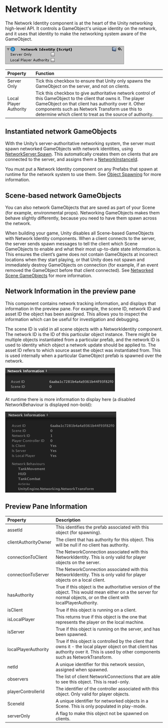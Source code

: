 # Network Identity

The Network Identity component is at the heart of the Unity networking high-level API. It controls a GameObject's unique identity on the network, and it uses that identity to make the networking system aware of the GameObject.

![The Network Identity component in the Inspector window](../uploads/Main/NetworkIdentityScreenshot.png) 

|**Property**|**Function**|
|:---|:---|
|Server Only|Tick this checkbox to ensure that Unity only spawns the GameObject on the server, and not on clients.|
|Local Player Authority|Tick this checkbox to give authoritative network control of this GameObject to the client that owns it. The player GameObject on that client has authority over it. Other components such as Network Transform use this to determine which client to treat as the source of authority.|


## Instantiated network GameObjects

With the Unity’s server-authoritative networking system, the server must spawn networked GameObjects with network identities, using [NetworkServer.Spawn](ScriptRef:Networking.NetworkServer.Spawn.html). This automatically creates them on clients that are connected to the server, and assigns them a [NetworkInstanceId](ScriptRef:Networking.NetworkInstanceId.html).

You must put a Network Identity component on any Prefabs that spawn at runtime for the network system to use them. See [Object Spawning](UNetSpawning) for more information.

## Scene-based network GameObjects

You can also network GameObjects that are saved as part of your Scene (for example, environmental props). Networking GameObjects makes them behave slightly differently, because you need to have them spawn across the network. 

When building your game, Unity disables all Scene-based GameObjects with Network Identity components. When a client connects to the server, the server sends spawn messages to tell the client which Scene GameObjects to enable and what their most up-to-date state information is. This ensures the client’s game does not contain GameObjects at incorrect locations when they start playing, or that Unity does not spawn and immediately destroy GameObjects on connection (for example, if an event removed the GameObject before that client connected). See [Networked Scene GameObjects](UNetSceneObjects) for more information.

## Network Information in the preview pane

This component contains network tracking information, and displays that information in the preview pane. For example, the scene ID, network ID and asset ID the object has been assigned. This allows you to inspect the information which can be useful for investigation and debugging.

The scene ID is valid in all scene objects with a NetworkIdentity component. The network ID is the ID of this particular object instance. There might be multiple objects instantiated from a particular prefab, and the network ID is used to identity which object a network update should be applied to. The asset ID refers to which source asset the object was instantiated from. This is used internally when a particular GameObject prefab is spawned over the network.

![](../uploads/Main/NetworkIdentityPreview.png)

At runtime there is more information to display here (a disabled NetworkBehaviour is displayed non-bold):

![](../uploads/Main/NetworkIdentityPreviewRuntime.png)

## Preview Pane Information

|Property|Description|
|:---|:---|
|assetId|This identifies the prefab associated with this object (for spawning).|
|clientAuthorityOwner|The client that has authority for this object. This will be null if no client has authority.|
|connectionToClient|The NetworkConnection associated with this NetworkIdentity. This is only valid for player objects on the server.|
|connectionToServer|The NetworkConnection associated with this NetworkIdentity. This is only valid for player objects on a local client.|
|hasAuthority|True if this object is the authoritative version of the object. This would mean either on a the server for normal objects, or on the client with localPlayerAuthority.|
|isClient|True if this object is running on a client.|
|isLocalPlayer|This returns true if this object is the one that represents the player on the local machine.|
|isServer|True if this object is running on the server, and has been spawned.|
|localPlayerAuthority|True if this object is controlled by the client that owns it - the local player object on that client has authority over it. This is used by other components such as NetworkTransform.|
|netId|A unique identifier for this network session, assigned when spawned.|
|observers|The list of client NetworkConnections that are able to see this object. This is read-only.|
|playerControllerId|The identifier of the controller associated with this object. Only valid for player objects.|
|SceneId|A unique identifier for networked objects in a Scene. This is only populated in play-mode.|
|serverOnly|A flag to make this object not be spawned on clients.|


